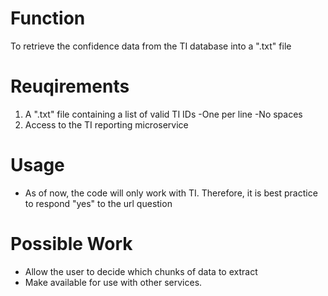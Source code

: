 # Function
To retrieve the confidence data from the TI database into a ".txt" file

# Reuqirements
1. A ".txt" file containing a list of valid TI IDs
  -One per line
  -No spaces
2. Access to the TI reporting microservice  

# Usage
- As of now, the code will only work with TI. Therefore, it is best practice to respond "yes" to the url question 

# Possible Work
- Allow the user to decide which chunks of data to extract
- Make available for use with other services.
